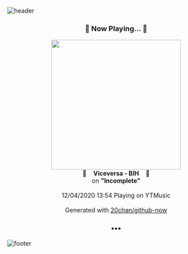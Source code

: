 ![header](https://capsule-render.vercel.app/api?type=wave&height=170&section=header&text=Hi.%20I'm%20SHIFT&fontColor=090707&fontAlignX=45&fontAlignY=65&fontSize=100)

<h3 align="center">🎵 Now Playing... 🎵</h3>
<p align="center">
  <a href="https://music.youtube.com/channel/UC_3AeIAcbi01OChGkTanuuQ">
    <img width="300" src="https://lh3.googleusercontent.com/i9uJ6wlxR_oFCRCcvUGp1AG4ag5a3k4LRCWKiWkOMHh1cn3iDJV2WvUN3EHSYvnkmbygjTJugf27o5Xgsg">
  </a>
  <br>
  🎵&nbsp&nbsp&nbsp <b>Viceversa - BIH</b> &nbsp&nbsp&nbsp🎵
  <br>
  on <b>"Incomplete"</b>
  
  <br />
  <br />
  12/04/2020 13:54 Playing on YTMusic
  <br />
  <br />
  Generated with <a href="https://github.com/20chan/github-now">20chan/github-now</a>
</p>

<h3 align="center">•••</h3>

![footer](https://capsule-render.vercel.app/api?type=wave&height=150&section=footer)
